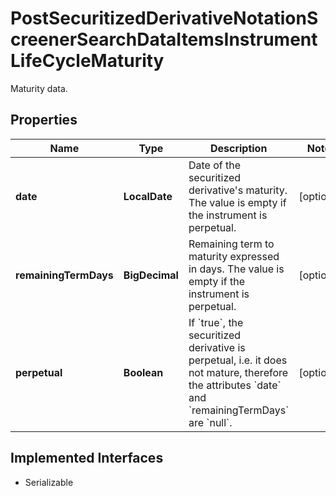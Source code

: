 

# PostSecuritizedDerivativeNotationScreenerSearchDataItemsInstrumentLifeCycleMaturity

Maturity data.

## Properties

Name | Type | Description | Notes
------------ | ------------- | ------------- | -------------
**date** | **LocalDate** | Date of the securitized derivative&#39;s maturity. The value is empty if the instrument is perpetual. |  [optional]
**remainingTermDays** | **BigDecimal** | Remaining term to maturity expressed in days. The value is empty if the instrument is perpetual. |  [optional]
**perpetual** | **Boolean** | If &#x60;true&#x60;, the securitized derivative is perpetual, i.e. it does not mature, therefore the attributes &#x60;date&#x60; and &#x60;remainingTermDays&#x60; are &#x60;null&#x60;. |  [optional]


## Implemented Interfaces

* Serializable



